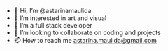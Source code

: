 - 👋 Hi, I’m @astarinamaulida
- 👀 I’m interested in art and visual
- 🌱 I’m a full stack developer
- 💞️ I’m looking to collaborate on coding and projects
- 📫 How to reach me astarina.maulida@gmail.com

<!---
astarinamaulida/astarinamaulida is a ✨ special ✨ repository because its `README.md` (this file) appears on your GitHub profile.
You can click the Preview link to take a look at your changes.
--->
